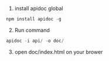1. install apidoc global
```javascript
npm install apidoc -g
```
2. Run command
```javascript
apidoc -i api/ -o doc/
```
3. open doc/index.html on your brower